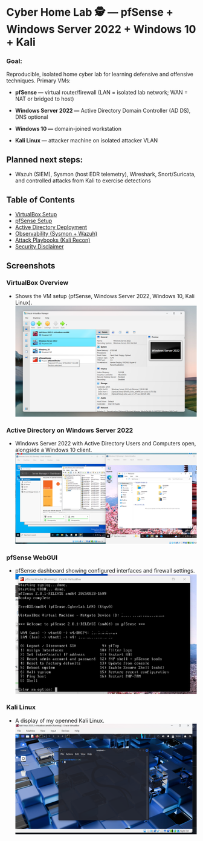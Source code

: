 # Cyber Home Lab 🕵️ — pfSense + Windows Server 2022 + Windows 10 + Kali

### Goal:
Reproducible, isolated home cyber lab for learning defensive and offensive techniques. Primary VMs:

* **pfSense —** virtual router/firewall (LAN = isolated lab network; WAN = NAT or bridged to host)

* **Windows Server 2022 —** Active Directory Domain Controller (AD DS), DNS optional

* **Windows 10 —** domain-joined workstation

* **Kali Linux —** attacker machine on isolated attacker VLAN

## Planned next steps: 
* Wazuh (SIEM), Sysmon (host EDR telemetry), Wireshark, Snort/Suricata, and controlled attacks from Kali to exercise detections


## Table of Contents
- [VirtualBox Setup](vbox-setup.md)
- [pfSense Setup](pfSense-setup.md)
- [Active Directory Deployment](ad-deploy.ps1)
- [Observability (Sysmon + Wazuh)](observability/agent-installation.md)
- [Attack Playbooks (Kali Recon)](attack-playbooks/kali-basic-recon.md)
- [Security Disclaimer](SECURITY.md)
  

## Screenshots

### VirtualBox Overview
* Shows the VM setup (pfSense, Windows Server 2022, Windows 10, Kali Linux).
![VirtualBox Overview](docs/vbox-overview.png)

### Active Directory on Windows Server 2022
* Windows Server 2022 with Active Directory Users and Computers open, alongside a Windows 10 client.
![Windows AD Demo](docs/windows-ad-demo.png)

### pfSense WebGUI
* pfSense dashboard showing configured interfaces and firewall settings.
![pfSense Dashboard](docs/pfsense-dashboard.png)

### Kali Linux
* A display of my openned Kali Linux.
![pfSense Dashboard](docs/Kali-Linux-demo.png)

